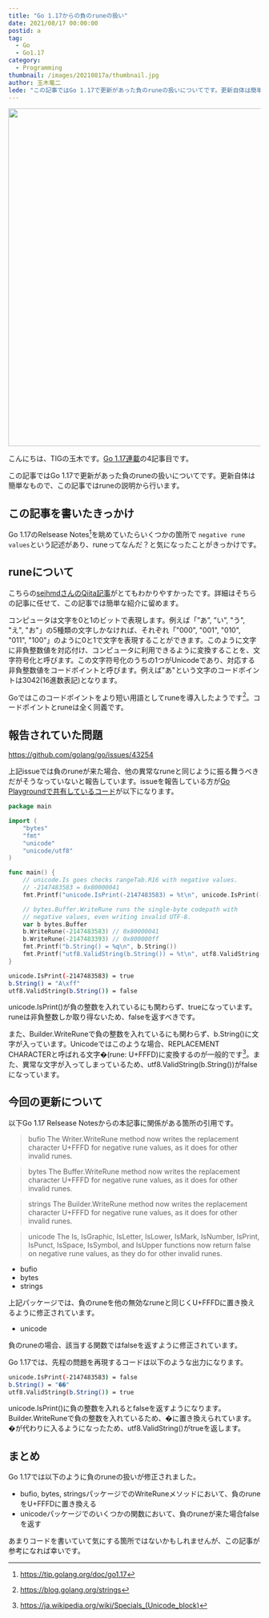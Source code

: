```yaml
---
title: "Go 1.17からの負のruneの扱い"
date: 2021/08/17 00:00:00
postid: a
tag:
  - Go
  - Go1.17
category:
  - Programming
thumbnail: /images/20210817a/thumbnail.jpg
author: 玉木竜二
lede: "この記事ではGo 1.17で更新があった負のruneの扱いについてです。更新自体は簡単なもので、この記事ではruneの説明から行います。Go 1.17のRelsease Notesを眺めていたらいくつかの箇所で `negative rune values` という記述があり、runeってなんだ？と気になったことがきっかけです。"
---
```


<img src="/images/20210817a/runes-947831.jpg" alt="" title="Alex VolodskyによるPixabayからの画像" width="900" height="675" loading="lazy">

こんにちは、TIGの玉木です。[Go 1.17連載](https://future-architect.github.io/articles/20210810a/)の4記事目です。

この記事ではGo 1.17で更新があった負のruneの扱いについてです。更新自体は簡単なもので、この記事ではruneの説明から行います。

## この記事を書いたきっかけ

Go 1.17のRelsease Notes[^1]を眺めていたらいくつかの箇所で `negative rune values`という記述があり、runeってなんだ？と気になったことがきっかけです。

## runeについて

こちらの[seihmdさんのQiita記事](https://qiita.com/seihmd/items/4a878e7fa340d7963fee)がとてもわかりやすかったです。詳細はそちらの記事に任せて、この記事では簡単な紹介に留めます。

コンピュータは文字を0と1のビットで表現します。例えば「”あ”, ”い”, "う", "え", "お"」の5種類の文字しかなければ、それぞれ「"000", "001", "010", "011", "100"」のように0と1で文字を表現することができます。このように文字に非負整数値を対応付け、コンピュータに利用できるように変換することを、文字符号化と呼びます。この文字符号化のうちの1つがUnicodeであり、対応する非負整数値をコードポイントと呼びます。例えば"あ"という文字のコードポイントは3042(16進数表記)となります。

Goではこのコードポイントをより短い用語としてruneを導入したようです[^2]。コードポイントとruneは全く同義です。

## 報告されていた問題

https://github.com/golang/go/issues/43254

上記issueでは負のruneが来た場合、他の異常なruneと同じように振る舞うべきだがそうなっていないと報告しています。issueを報告している方が[Go Playgroundで共有しているコード](https://play.golang.org/p/9ZkvjGuE1so)が以下になります。

```go
package main

import (
	"bytes"
	"fmt"
	"unicode"
	"unicode/utf8"
)

func main() {
	// unicode.Is goes checks rangeTab.R16 with negative values.
	// -2147483583 = 0x80000041
	fmt.Printf("unicode.IsPrint(-2147483583) = %t\n", unicode.IsPrint(-2147483583))

	// bytes.Buffer.WriteRune runs the single-byte codepath with
	// negative values, even writing invalid UTF-8.
	var b bytes.Buffer
	b.WriteRune(-2147483583) // 0x80000041
	b.WriteRune(-2147483393) // 0x800000ff
	fmt.Printf("b.String() = %q\n", b.String())
	fmt.Printf("utf8.ValidString(b.String()) = %t\n", utf8.ValidString(b.String()))
}
```

```bash 出力(Go1.16以前)
unicode.IsPrint(-2147483583) = true
b.String() = "A\xff"
utf8.ValidString(b.String()) = false
```

unicode.IsPrint()が負の整数を入れているにも関わらず、trueになっています。runeは非負整数しか取り得ないため、falseを返すべきです。

また、Builder.WriteRuneで負の整数を入れているにも関わらず、b.String()に文字が入っています。Unicodeではこのような場合、REPLACEMENT CHARACTERと呼ばれる文字�(rune: U+FFFD)に変換するのが一般的です[^3]。また、異常な文字が入ってしまっているため、utf8.ValidString(b.String())がfalseになっています。

## 今回の更新について

以下Go 1.17 Relsease Notesからの本記事に関係がある箇所の引用です。

>bufio
The Writer.WriteRune method now writes the replacement character U+FFFD for negative rune values, as it does for other invalid runes.

>bytes
The Buffer.WriteRune method now writes the replacement character U+FFFD for negative rune values, as it does for other invalid runes.

>strings
The Builder.WriteRune method now writes the replacement character U+FFFD for negative rune values, as it does for other invalid runes.

>unicode
The Is, IsGraphic, IsLetter, IsLower, IsMark, IsNumber, IsPrint, IsPunct, IsSpace, IsSymbol, and IsUpper functions now return false on negative rune values, as they do for other invalid runes.

* bufio
* bytes
* strings

上記パッケージでは、負のruneを他の無効なruneと同じくU+FFFDに置き換えるように修正されています。

* unicode

負のruneの場合、該当する関数ではfalseを返すように修正されています。

Go 1.17では、先程の問題を再現するコードは以下のような出力になります。

```bash 出力(Go1.17)
unicode.IsPrint(-2147483583) = false
b.String() = "��"
utf8.ValidString(b.String()) = true
```

unicode.IsPrint()に負の整数を入れるとfalseを返すようになります。Builder.WriteRuneで負の整数を入れているため、�に置き換えられています。�が代わりに入るようになったため、utf8.ValidString()がtrueを返します。

## まとめ

Go 1.17では以下のように負のruneの扱いが修正されました。

* bufio, bytes, stringsパッケージでのWriteRuneメソッドにおいて、負のruneをU+FFFDに置き換える
* unicodeパッケージでのいくつかの関数において、負のruneが来た場合falseを返す

あまりコードを書いていて気にする箇所ではないかもしれませんが、この記事が参考になれば幸いです。

[^1]: https://tip.golang.org/doc/go1.17
[^2]: https://blog.golang.org/strings
[^3]: https://ja.wikipedia.org/wiki/Specials_(Unicode_block)
